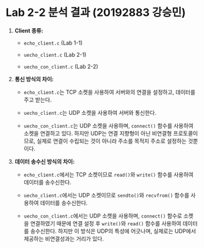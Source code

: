 # Lab 2-2 분석 결과 (20192883 강승민)

1. **Client 종류:**

   - `echo_client.c` (Lab 1-1)

   - `uecho_client.c` (Lab 2-1)

   - `uecho_con_client.c` (Lab 2-2)



2. **통신 방식의 차이:**

   - `echo_client.c`는 TCP 소켓을 사용하여 서버와의 연결을 설정하고, 데이터를 주고 받는다.

   - `uecho_client.c`는 UDP 소켓을 사용하여 서버와 통신한다.

   - `uecho_con_client.c`는 UDP 소켓을 사용하며, `connect()` 함수를 사용하여 소켓을 연결하고 있다. 하지만 UDP는 연결 지향형이 아닌 비연결형 프로토콜이므로, 실제로 연결이 수립되는 것이 아니라 주소를 목적지 주소로 설정하는 것뿐이다.



3. **데이터 송수신 방식의 차이:**

   - `echo_client.c`에서는 TCP 소켓이므로 `read()`와 `write()` 함수를 사용하여 데이터를 송수신한다.

   - `uecho_client.c`에서는 UDP 소켓이므로 `sendto()`와 `recvfrom()` 함수를 사용하여 데이터를 송수신한다.

   - `uecho_con_client.c`에서는 UDP 소켓을 사용하며, `connect()` 함수로 소켓을 연결하였기 때문에 연결 설정 후 `write()`와 `read()` 함수를 사용하여 데이터를 송수신한다. 하지만 이 방식은 UDP의 특성에 어긋나며, 실제로는 UDP에서 제공하는 비연결성과는 거리가 있다.